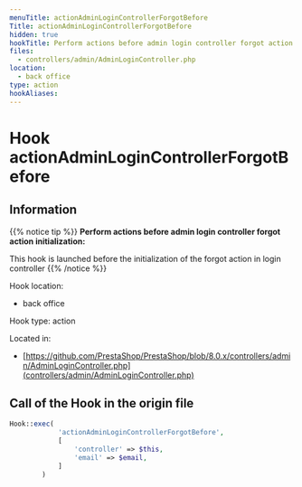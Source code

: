 ```yaml
---
menuTitle: actionAdminLoginControllerForgotBefore
Title: actionAdminLoginControllerForgotBefore
hidden: true
hookTitle: Perform actions before admin login controller forgot action initialization
files:
  - controllers/admin/AdminLoginController.php
location:
  - back office
type: action
hookAliases:
---
```


# Hook actionAdminLoginControllerForgotBefore

## Information

{{% notice tip %}}
**Perform actions before admin login controller forgot action initialization:** 

This hook is launched before the initialization of the forgot action in login controller
{{% /notice %}}

Hook location:
  - back office

Hook type: action

Located in: 
  - [https://github.com/PrestaShop/PrestaShop/blob/8.0.x/controllers/admin/AdminLoginController.php](controllers/admin/AdminLoginController.php)

## Call of the Hook in the origin file

```php
Hook::exec(
            'actionAdminLoginControllerForgotBefore',
            [
                'controller' => $this,
                'email' => $email,
            ]
        )
```